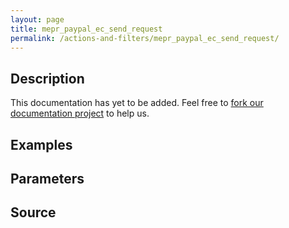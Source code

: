 ```yaml
---
layout: page
title: mepr_paypal_ec_send_request
permalink: /actions-and-filters/mepr_paypal_ec_send_request/
---
```


## Description

This documentation has yet to be added. Feel free to [fork our documentation project](https://github.com/caseproof/memberpress-docs) to help us.

## Examples


## Parameters


## Source

